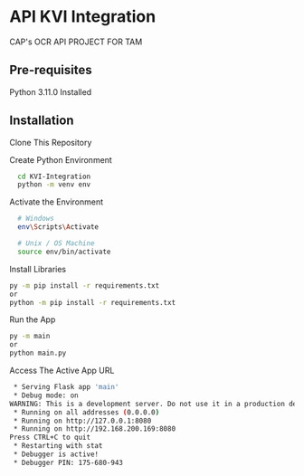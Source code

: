 # API KVI Integration

CAP's OCR API PROJECT FOR TAM

## Pre-requisites

Python 3.11.0 Installed

## Installation

Clone This Repository

Create Python Environment

```bash
  cd KVI-Integration
  python -m venv env
```

Activate the Environment

```bash
  # Windows
  env\Scripts\Activate

  # Unix / OS Machine
  source env/bin/activate
```

Install Libraries

```bash
py -m pip install -r requirements.txt
or
python -m pip install -r requirements.txt
```

Run the App

```bash
py -m main
or
python main.py
```

Access The Active App URL

```bash
 * Serving Flask app 'main'
 * Debug mode: on
WARNING: This is a development server. Do not use it in a production deployment. Use a production WSGI server instead.
 * Running on all addresses (0.0.0.0)
 * Running on http://127.0.0.1:8080
 * Running on http://192.168.200.169:8080
Press CTRL+C to quit
 * Restarting with stat
 * Debugger is active!
 * Debugger PIN: 175-680-943
```
